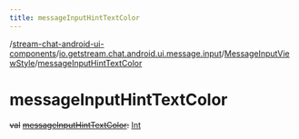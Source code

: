 ```yaml
---
title: messageInputHintTextColor
---
```

/[stream-chat-android-ui-components](../../index.md)/[io.getstream.chat.android.ui.message.input](../index.md)/[MessageInputViewStyle](index.md)/[messageInputHintTextColor](messageInputHintTextColor.md)  
  
  
  
# messageInputHintTextColor  
~~val~~ [~~messageInputHintTextColor~~](messageInputHintTextColor.md)~~:~~ [Int](https://kotlinlang.org/api/latest/jvm/stdlib/kotlin/-int/index.html)
